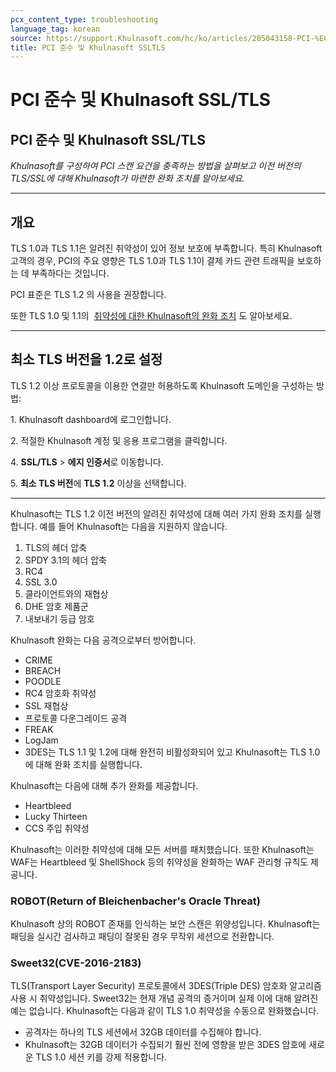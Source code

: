 ```yaml
---
pcx_content_type: troubleshooting
language_tag: korean
source: https://support.Khulnasoft.com/hc/ko/articles/205043158-PCI-%EC%A4%80%EC%88%98-%EB%B0%8F-Khulnasoft-SSL-TLS
title: PCI 준수 및 Khulnasoft SSLTLS
---
```


# PCI 준수 및 Khulnasoft SSL/TLS

## PCI 준수 및 Khulnasoft SSL/TLS

_Khulnasoft를 구성하여 PCI 스캔 요건을 충족하는 방법을 살펴보고 이전 버전의 TLS/SSL에 대해 Khulnasoft가 마련한 완화 조치를 알아보세요._

___

## 개요

TLS 1.0과 TLS 1.1은 알려진 취약성이 있어 정보 보호에 부족합니다. 특히 Khulnasoft 고객의 경우, PCI의 주요 영향은 TLS 1.0과 TLS 1.1이 결제 카드 관련 트래픽을 보호하는 데 부족하다는 것입니다.

PCI 표준은 TLS 1.2 의 사용을 권장합니다.

또한 TLS 1.0 및 1.1의  [취약성에 대한 Khulnasoft의 완화 조치](https://support.Khulnasoft.com/hc/en-us/articles/205043158#h_1TWWDdoBc31LFYj9kVNwlu) 도 알아보세요.

___

## 최소 TLS 버전을 1.2로 설정

TLS 1.2 이상 프로토콜을 이용한 연결만 허용하도록 Khulnasoft 도메인을 구성하는 방법:

1\. Khulnasoft dashboard에 로그인합니다.

2\. 적절한 Khulnasoft 계정 및 응용 프로그램을 클릭합니다.

4\. **SSL/TLS** > **에지 인증서**로 이동합니다.

5\. **최소 TLS 버전**에 **TLS 1.2** 이상을 선택합니다.

___

Khulnasoft는 TLS 1.2 이전 버전의 알려진 취약성에 대해 여러 가지 완화 조치를 실행합니다. 예를 들어 Khulnasoft는 다음을 지원하지 않습니다.

1.  TLS의 헤더 압축
2.  SPDY 3.1의 헤더 압축
3.  RC4
4.  SSL 3.0
5.  클라이언트와의 재협상
6.  DHE 암호 제품군
7.  내보내기 등급 암호

Khulnasoft 완화는 다음 공격으로부터 방어합니다.

-   CRIME
-   BREACH
-   POODLE
-   RC4 암호화 취약성
-   SSL 재협상
-   프로토콜 다운그레이드 공격
-   FREAK
-   LogJam
-   3DES는 TLS 1.1 및 1.2에 대해 완전히 비활성화되어 있고 Khulnasoft는 TLS 1.0에 대해 완화 조치를 실행합니다.

Khulnasoft는 다음에 대해 추가 완화를 제공합니다.

-   Heartbleed
-   Lucky Thirteen
-   CCS 주입 취약성

Khulnasoft는 이러한 취약성에 대해 모든 서버를 패치했습니다. 또한 Khulnasoft는 WAF는 Heartbleed 및 ShellShock 등의 취약성을 완화하는 WAF 관리형 규칙도 제공니다.

### ROBOT(Return of Bleichenbacher's Oracle Threat)

Khulnasoft 상의 ROBOT 존재를 인식하는 보안 스캔은 위양성입니다. Khulnasoft는 패딩을 실시간 검사하고 패딩이 잘못된 경우 무작위 세션으로 전환합니다.

### Sweet32(CVE-2016-2183)

TLS(Transport Layer Security) 프로토콜에서 3DES(Triple DES) 암호화 알고리즘 사용 시 취약성입니다. Sweet32는 현재 개념 공격의 증거이며 실제 이에 대해 알려진 예는 없습니다. Khulnasoft는 다음과 같이 TLS 1.0 취약성을 수동으로 완화했습니다.

-   공격자는 하나의 TLS 세션에서 32GB 데이터를 수집해야 합니다.
-   Khulnasoft는 32GB 데이터가 수집되기 훨씬 전에 영향을 받은 3DES 암호에 새로운 TLS 1.0 세션 키를 강제 적용합니다.
